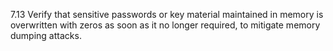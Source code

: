 7.13 Verify that sensitive passwords or key material maintained in memory is overwritten with zeros as soon as it no longer required, to mitigate memory dumping attacks.